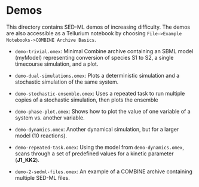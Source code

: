 # Demos

This directory contains SED-ML demos of increasing difficulty. The demos are also accessible as a Tellurium notebook by choosing `File->Example Notebooks->COMBINE Archive Basics`.

* `demo-trivial.omex`: Minimal Combine archive containing an SBML model (myModel) representing conversion of species S1 to S2, a single timecourse simulation, and a plot.

* `demo-dual-simulations.omex`: Plots a deterministic simulation and a stochastic simulation of the same system.

* `demo-stochastic-ensemble.omex`: Uses a repeated task to run multiple copies of a stochastic simulation, then plots the ensemble

* `demo-phase-plot.omex`: Shows how to plot the value of one variable of a system vs. another variable.

* `demo-dynamics.omex`: Another dynamical simulation, but for a larger model (10 reactions).

* `demo-repeated-task.omex`: Using the model from `demo-dynamics.omex`, scans through a set of predefined values for a kinetic parameter (**J1_KK2**).

* `demo-2-sedml-files.omex`: An example of a COMBINE archive containing multiple SED-ML files.
